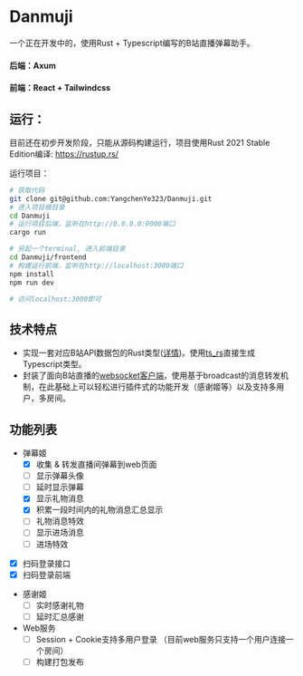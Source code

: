 # Danmuji

一个正在开发中的，使用Rust + Typescript编写的B站直播弹幕助手。

#### 后端：Axum
#### 前端：React + Tailwindcss

## 运行：
目前还在初步开发阶段，只能从源码构建运行，项目使用Rust 2021 Stable Edition编译: https://rustup.rs/

运行项目：
```bash
# 获取代码
git clone git@github.com:YangchenYe323/Danmuji.git
# 进入项目根目录
cd Danmuji
# 运行项目后端，监听在http://0.0.0.0:9000端口
cargo run

# 另起一个terminal, 进入前端目录
cd Danmuji/frontend
# 构建运行前端，监听在http://localhost:3000端口
npm install
npm run dev

# 访问localhost:3000即可
```


## 技术特点
- 实现一套对应B站API数据包的Rust类型([详情](src/client/common.rs))。使用[ts_rs](https://github.com/Aleph-Alpha/ts-rs)直接生成Typescript类型。
- 封装了面向B站直播的[websocket客户端](src/client/biliclient.rs)，使用基于broadcast的消息转发机制，在此基础上可以轻松进行插件式的功能开发（感谢姬等）以及支持多用户，多房间。

## 功能列表

- 弹幕姬
  - [x] 收集 & 转发直播间弹幕到web页面
  - [ ] 显示弹幕头像
  - [ ] 延时显示弹幕
  - [x] 显示礼物消息
  - [x] 积累一段时间内的礼物消息汇总显示
  - [ ] 礼物消息特效
  - [ ] 显示进场消息
  - [ ] 进场特效
  
- [x] 扫码登录接口
- [x] 扫码登录前端
 
- 感谢姬
  - [ ] 实时感谢礼物
  - [ ] 延时汇总感谢

- Web服务
  - [ ] Session + Cookie支持多用户登录 （目前web服务只支持一个用户连接一个房间）
  - [ ] 构建打包发布
